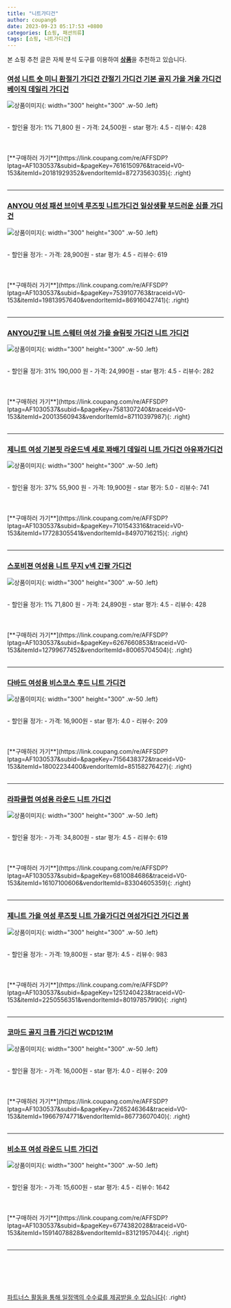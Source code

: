 ```yaml
---
title: "니트가디건"
author: coupang6
date: 2023-09-23 05:17:53 +0800
categories: [쇼핑, 패션의류]
tags: [쇼핑, 니트가디건]
---
```


본 쇼핑 추천 글은 자체 분석 도구를 이용하여 [**상품**](https://link.coupang.com/a/bao1ui)을 추천하고 있습니다.

### [여성 니트 숏 미니 환절기 가디건 간절기 가디건 기본 골지 가을 겨울 가디건 베이직 데일리 가디건](https://link.coupang.com/re/AFFSDP?lptag=AF1030537&subid=&pageKey=7616150976&traceid=V0-153&itemId=20181929352&vendorItemId=87273563035)

![상품이미지](https://thumbnail9.coupangcdn.com/thumbnails/remote/230x230ex/image/vendor_inventory/86b9/a892b716f7f2e9ff685ded1f3ae5265e6363083c696833e2d345f032e046.jpg){: width="300" height="300" .w-50 .left}


<br>
- 할인율 정가: 1%  71,800   원
- 가격: 24,500원
- star 평가: 4.5
- 리뷰수: 428
<br>
<br>
<br>
<br>
[**구매하러 가기**](https://link.coupang.com/re/AFFSDP?lptag=AF1030537&subid=&pageKey=7616150976&traceid=V0-153&itemId=20181929352&vendorItemId=87273563035){: .right}
<br>
<br>

---

### [ANYOU 여성 패션 브이넥 루즈핏 니트가디건 일상생활 부드러운 심플 가디건](https://link.coupang.com/re/AFFSDP?lptag=AF1030537&subid=&pageKey=7539107763&traceid=V0-153&itemId=19813957640&vendorItemId=86916042741)

![상품이미지](https://thumbnail10.coupangcdn.com/thumbnails/remote/230x230ex/image/vendor_inventory/8ce6/a8f127485697df054b774faeca9808f03a9ea8816e848966da98936ddba1.jpg){: width="300" height="300" .w-50 .left}


<br>
- 할인율 정가: 
- 가격: 28,900원
- star 평가: 4.5
- 리뷰수: 619
<br>
<br>
<br>
<br>
[**구매하러 가기**](https://link.coupang.com/re/AFFSDP?lptag=AF1030537&subid=&pageKey=7539107763&traceid=V0-153&itemId=19813957640&vendorItemId=86916042741){: .right}
<br>
<br>

---

### [ANYOU긴팔 니트 스웨터 여성 가을 슬림핏 가디건 니트 가디건](https://link.coupang.com/re/AFFSDP?lptag=AF1030537&subid=&pageKey=7581307240&traceid=V0-153&itemId=20013560943&vendorItemId=87110397987)

![상품이미지](https://thumbnail8.coupangcdn.com/thumbnails/remote/230x230ex/image/vendor_inventory/c677/1a458961daf77caa38c9f063c35df1695c30c319aaef9e0cdd40a6199271.jpg){: width="300" height="300" .w-50 .left}


<br>
- 할인율 정가: 31%  190,000   원
- 가격: 24,990원
- star 평가: 4.5
- 리뷰수: 282
<br>
<br>
<br>
<br>
[**구매하러 가기**](https://link.coupang.com/re/AFFSDP?lptag=AF1030537&subid=&pageKey=7581307240&traceid=V0-153&itemId=20013560943&vendorItemId=87110397987){: .right}
<br>
<br>

---

### [제니트 여성 기본핏 라운드넥 세로 꽈배기 데일리 니트 가디건 아유꽈가디건](https://link.coupang.com/re/AFFSDP?lptag=AF1030537&subid=&pageKey=7101543316&traceid=V0-153&itemId=17728305541&vendorItemId=84970716215)

![상품이미지](https://thumbnail7.coupangcdn.com/thumbnails/remote/230x230ex/image/vendor_inventory/a776/a0a71f0c31c2798f70da725aa914bd364f4531e1ac47c3a95ab8e1d201d3.jpg){: width="300" height="300" .w-50 .left}


<br>
- 할인율 정가: 37%  55,900   원
- 가격: 19,900원
- star 평가: 5.0
- 리뷰수: 741
<br>
<br>
<br>
<br>
[**구매하러 가기**](https://link.coupang.com/re/AFFSDP?lptag=AF1030537&subid=&pageKey=7101543316&traceid=V0-153&itemId=17728305541&vendorItemId=84970716215){: .right}
<br>
<br>

---

### [스포비젼 여성용 니트 무지 v넥 긴팔 가디건](https://link.coupang.com/re/AFFSDP?lptag=AF1030537&subid=&pageKey=6267660853&traceid=V0-153&itemId=12799677452&vendorItemId=80065704504)

![상품이미지](https://thumbnail10.coupangcdn.com/thumbnails/remote/230x230ex/image/retail/images/2022/01/03/14/3/01702cfa-bd33-489d-abaa-0d72fc63fdb1.jpg){: width="300" height="300" .w-50 .left}


<br>
- 할인율 정가: 1%  71,800   원
- 가격: 24,890원
- star 평가: 4.5
- 리뷰수: 428
<br>
<br>
<br>
<br>
[**구매하러 가기**](https://link.coupang.com/re/AFFSDP?lptag=AF1030537&subid=&pageKey=6267660853&traceid=V0-153&itemId=12799677452&vendorItemId=80065704504){: .right}
<br>
<br>

---

### [다바드 여성용 비스코스 후드 니트 가디건](https://link.coupang.com/re/AFFSDP?lptag=AF1030537&subid=&pageKey=7156438372&traceid=V0-153&itemId=18002234400&vendorItemId=85158276427)

![상품이미지](https://thumbnail8.coupangcdn.com/thumbnails/remote/230x230ex/image/vendor_inventory/2a0f/51801e52b3c0c92833f2f71c5e5131ff38a19c3b87d91f737fd311a62079.jpg){: width="300" height="300" .w-50 .left}


<br>
- 할인율 정가: 
- 가격: 16,900원
- star 평가: 4.0
- 리뷰수: 209
<br>
<br>
<br>
<br>
[**구매하러 가기**](https://link.coupang.com/re/AFFSDP?lptag=AF1030537&subid=&pageKey=7156438372&traceid=V0-153&itemId=18002234400&vendorItemId=85158276427){: .right}
<br>
<br>

---

### [라파클럽 여성용 라운드 니트 가디건](https://link.coupang.com/re/AFFSDP?lptag=AF1030537&subid=&pageKey=6810084686&traceid=V0-153&itemId=16107100606&vendorItemId=83304605359)

![상품이미지](https://thumbnail8.coupangcdn.com/thumbnails/remote/230x230ex/image/vendor_inventory/8a1b/1c18751d9bc01dd4c80d87ba4a9988cf1b1889574c24b428bcfad6d4caa5.jpg){: width="300" height="300" .w-50 .left}


<br>
- 할인율 정가: 
- 가격: 34,800원
- star 평가: 4.5
- 리뷰수: 619
<br>
<br>
<br>
<br>
[**구매하러 가기**](https://link.coupang.com/re/AFFSDP?lptag=AF1030537&subid=&pageKey=6810084686&traceid=V0-153&itemId=16107100606&vendorItemId=83304605359){: .right}
<br>
<br>

---

### [제니트 가을 여성 루즈핏 니트 가을가디건 여성가디건 가디건 봄](https://link.coupang.com/re/AFFSDP?lptag=AF1030537&subid=&pageKey=1251240423&traceid=V0-153&itemId=2250556351&vendorItemId=80197857990)

![상품이미지](https://thumbnail8.coupangcdn.com/thumbnails/remote/230x230ex/image/vendor_inventory/373a/f136368197141302da28e7417c5808531e5e04ab132a1203c1d5aca3aae9.jpg){: width="300" height="300" .w-50 .left}


<br>
- 할인율 정가: 
- 가격: 19,800원
- star 평가: 4.5
- 리뷰수: 983
<br>
<br>
<br>
<br>
[**구매하러 가기**](https://link.coupang.com/re/AFFSDP?lptag=AF1030537&subid=&pageKey=1251240423&traceid=V0-153&itemId=2250556351&vendorItemId=80197857990){: .right}
<br>
<br>

---

### [코마드 골지 크롭 가디건 WCD121M](https://link.coupang.com/re/AFFSDP?lptag=AF1030537&subid=&pageKey=7265246364&traceid=V0-153&itemId=19667974771&vendorItemId=86773607040)

![상품이미지](https://thumbnail6.coupangcdn.com/thumbnails/remote/230x230ex/image/vendor_inventory/0c03/fb48f2152b800181391f2292602367299a1c473090ce1826a00f67b8def1.jpg){: width="300" height="300" .w-50 .left}


<br>
- 할인율 정가: 
- 가격: 16,000원
- star 평가: 4.0
- 리뷰수: 209
<br>
<br>
<br>
<br>
[**구매하러 가기**](https://link.coupang.com/re/AFFSDP?lptag=AF1030537&subid=&pageKey=7265246364&traceid=V0-153&itemId=19667974771&vendorItemId=86773607040){: .right}
<br>
<br>

---

### [비소프 여성 라운드 니트 가디건](https://link.coupang.com/re/AFFSDP?lptag=AF1030537&subid=&pageKey=6774382028&traceid=V0-153&itemId=15914078828&vendorItemId=83121957044)

![상품이미지](https://thumbnail9.coupangcdn.com/thumbnails/remote/230x230ex/image/vendor_inventory/7fb8/5539b31d0d85a101efe9c0963b4e069a5edcfbad46e1a9dbf504863db98f.jpg){: width="300" height="300" .w-50 .left}


<br>
- 할인율 정가: 
- 가격: 15,600원
- star 평가: 4.5
- 리뷰수: 1642
<br>
<br>
<br>
<br>
[**구매하러 가기**](https://link.coupang.com/re/AFFSDP?lptag=AF1030537&subid=&pageKey=6774382028&traceid=V0-153&itemId=15914078828&vendorItemId=83121957044){: .right}
<br>
<br>

---
<br><br><br><br><br> [파트너스 활동을 통해 일정액의 수수료를 제공받을 수 있습니다](https://link.coupang.com/a/bao1ui){: .right}